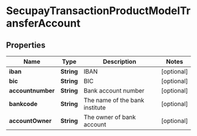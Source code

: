 
# SecupayTransactionProductModelTransferAccount

## Properties
Name | Type | Description | Notes
------------ | ------------- | ------------- | -------------
**iban** | **String** | IBAN |  [optional]
**bic** | **String** | BIC |  [optional]
**accountnumber** | **String** | Bank account number |  [optional]
**bankcode** | **String** | The name of the bank institute |  [optional]
**accountOwner** | **String** | The owner of bank account |  [optional]




